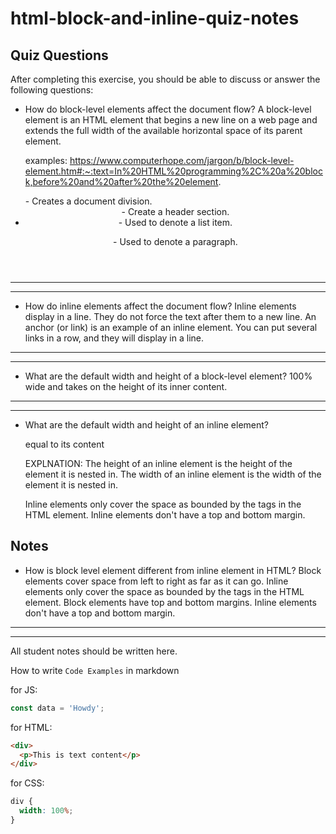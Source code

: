 # html-block-and-inline-quiz-notes

## Quiz Questions

After completing this exercise, you should be able to discuss or answer the following questions:

- How do block-level elements affect the document flow?
  A block-level element is an HTML element that begins a new
  line on a web page and extends the full width of the available
  horizontal space of its parent element.

  examples:
  https://www.computerhope.com/jargon/b/block-level-element.htm#:~:text=In%20HTML%20programming%2C%20a%20block,before%20and%20after%20the%20element.
    <div> - Creates a document division.
    <header> - Create a header section.
    <li> - Used to denote a list item.
    <p> - Used to denote a paragraph.

---

---

- How do inline elements affect the document flow?
  Inline elements display in a line. They do not force the text after them to a new line.
  An anchor (or link) is an example of an inline element. You can put several links in a row,
  and they will display in a line.

---

---

- What are the default width and height of a block-level element?
  100% wide and takes on the height of its inner content.

---

---

- What are the default width and height of an inline element?

  equal to its content

  EXPLNATION:
  The height of an inline element is the height of the element it is nested in.
  The width of an inline element is the width of the element it is nested in.

  Inline elements only cover the space as bounded by the tags in the HTML element.
  Inline elements don't have a top and bottom margin.

## Notes

- How is block level element different from inline element in HTML?
  Block elements cover space from left to right as far as it can go. Inline
  elements only cover the space as bounded by the tags in the HTML element.
  Block elements have top and bottom margins. Inline elements don't
  have a top and bottom margin.

---

---

All student notes should be written here.

How to write `Code Examples` in markdown

for JS:

```javascript
const data = 'Howdy';
```

for HTML:

```html
<div>
  <p>This is text content</p>
</div>
```

for CSS:

```css
div {
  width: 100%;
}
```
